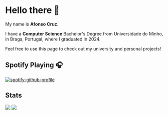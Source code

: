 # Hello there 👋

My name is **Afonso Cruz**.

I have a **Computer Science** Bachelor's Degree from Universidade do Minho, in Braga, Portugal, where I graduated in 2024.

Feel free to use this page to check out my university and personal projects!

## Spotify Playing 🎧

[![spotify-github-profile](https://spotify-github-profile.vercel.app/api/view?uid=21qgj4jlp2vapytcd4hgrk26a&cover_image=true&theme=novatorem&show_offline=false&background_color=121212&interchange=false)](https://open.spotify.com/user/21qgj4jlp2vapytcd4hgrk26a)

## Stats
![](https://github-readme-stats.vercel.app/api?username=AfonsoCruz10&hide=contribs,prs&theme=gotham&show_icons=true)
![](https://github-readme-stats.vercel.app/api/top-langs/?username=AfonsoCruz10&hide_progress=true&theme=gotham)



